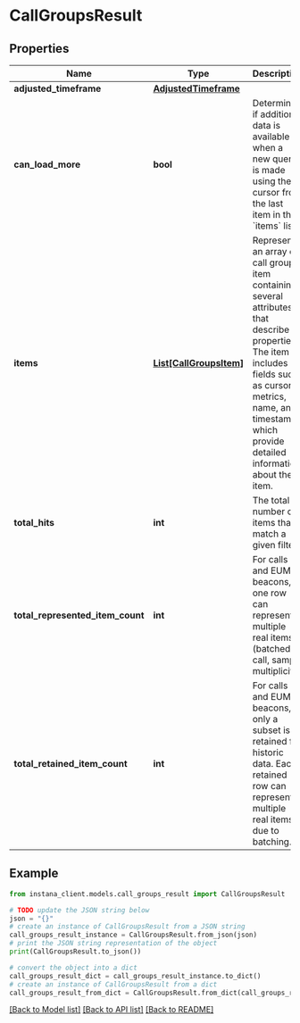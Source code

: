 # CallGroupsResult


## Properties

Name | Type | Description | Notes
------------ | ------------- | ------------- | -------------
**adjusted_timeframe** | [**AdjustedTimeframe**](AdjustedTimeframe.md) |  | [optional] 
**can_load_more** | **bool** | Determine if additional data is available when a new query is made using the cursor from the last item in the &#x60;items&#x60; list. | [optional] 
**items** | [**List[CallGroupsItem]**](CallGroupsItem.md) | Represents an array of call group item containing several attributes that describe its properties. The item includes fields such as cursor, metrics, name, and timestamp, which provide detailed information about the item.  | 
**total_hits** | **int** | The total number of items that match a given filter | [optional] 
**total_represented_item_count** | **int** | For calls and EUM beacons, one row can represent multiple real items (batched call, sample multiplicity) | [optional] 
**total_retained_item_count** | **int** | For calls and EUM beacons, only a subset is retained for historic data. Each retained row can represent multiple real items due to batching. | [optional] 

## Example

```python
from instana_client.models.call_groups_result import CallGroupsResult

# TODO update the JSON string below
json = "{}"
# create an instance of CallGroupsResult from a JSON string
call_groups_result_instance = CallGroupsResult.from_json(json)
# print the JSON string representation of the object
print(CallGroupsResult.to_json())

# convert the object into a dict
call_groups_result_dict = call_groups_result_instance.to_dict()
# create an instance of CallGroupsResult from a dict
call_groups_result_from_dict = CallGroupsResult.from_dict(call_groups_result_dict)
```
[[Back to Model list]](../README.md#documentation-for-models) [[Back to API list]](../README.md#documentation-for-api-endpoints) [[Back to README]](../README.md)


